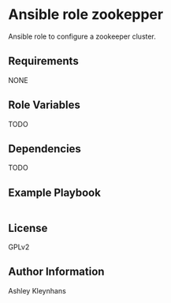 # Ansible role zookepper

Ansible role to configure a zookeeper cluster.

## Requirements

NONE

## Role Variables

TODO

## Dependencies

TODO

## Example Playbook

```yml
```

## License

GPLv2

## Author Information

Ashley Kleynhans
